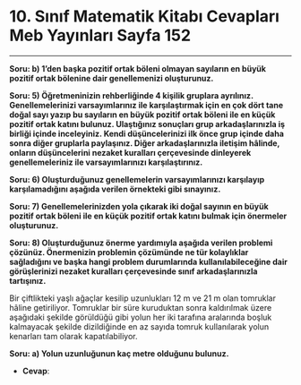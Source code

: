 # 10. Sınıf Matematik Kitabı Cevapları Meb Yayınları Sayfa 152

---

**Soru: b) 1’den başka pozitif ortak böleni olmayan sayıların en büyük pozitif ortak bölenine dair genellemenizi oluşturunuz.**

**Soru: 5) Öğretmeninizin rehberliğinde 4 kişilik gruplara ayrılınız. Genellemelerinizi varsayımlarınız ile karşılaştırmak için en çok dört tane doğal sayı yazıp bu sayıların en büyük pozitif ortak böleni ile en küçük pozitif ortak katını bulunuz. Ulaştığınız sonuçları grup arkadaşlarınızla iş birliği içinde inceleyiniz. Kendi düşüncelerinizi ilk önce grup içinde daha sonra diğer gruplarla paylaşınız. Diğer arkadaşlarınızla iletişim hâlinde, onların düşüncelerini nezaket kuralları çerçevesinde dinleyerek genellemeleriniz ile varsayımlarınızı karşılaştırınız.**

**Soru: 6) Oluşturduğunuz genellemelerin varsayımlarınızı karşılayıp karşılamadığını aşağıda verilen örnekteki gibi sınayınız.**

**Soru: 7) Genellemelerinizden yola çıkarak iki doğal sayının en büyük pozitif ortak böleni ile en küçük pozitif ortak katını bulmak için önermeler oluşturunuz.**

**Soru: 8) Oluşturduğunuz önerme yardımıyla aşağıda verilen problemi çözünüz. Önermenizin problemin çözümünde ne tür kolaylıklar sağladığını ve başka hangi problem durumlarında kullanılabileceğine dair görüşlerinizi nezaket kuralları çerçevesinde sınıf arkadaşlarınızla tartışınız.**

Bir çiftlikteki yaşlı ağaçlar kesilip uzunlukları 12 m ve 21 m olan tomruklar hâline getiriliyor. Tomruklar bir süre kuruduktan sonra kaldırılmak üzere aşağıdaki şekilde görüldüğü gibi yolun her iki tarafına aralarında boşluk kalmayacak şekilde dizildiğinde en az sayıda tomruk kullanılarak yolun kenarları tam olarak kapatılabiliyor.

**Soru: a) Yolun uzunluğunun kaç metre olduğunu bulunuz.**

-   **Cevap**: